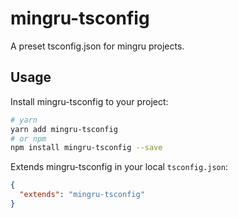 # mingru-tsconfig

A preset tsconfig.json for mingru projects.

## Usage

Install mingru-tsconfig to your project:

```sh
# yarn
yarn add mingru-tsconfig
# or npm
npm install mingru-tsconfig --save
```

Extends mingru-tsconfig in your local `tsconfig.json`:

```json
{
  "extends": "mingru-tsconfig"
}
```
